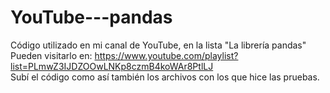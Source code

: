 # YouTube---pandas<br>
Código utilizado en mi canal de YouTube, en la lista "La librería pandas"
Pueden visitarlo en:
https://www.youtube.com/playlist?list=PLmwZ3IJDZOOwLNKp8czmB4koWAr8PtlLJ
<br>Subí el código como así también los archivos con los que hice las pruebas.
